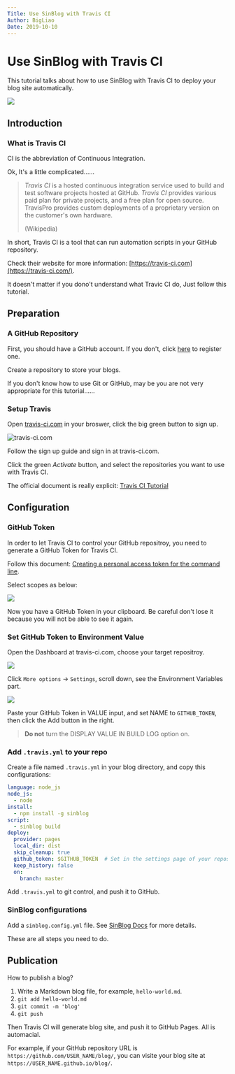```yaml
---
Title: Use SinBlog with Travis CI
Author: BigLiao
Date: 2019-10-10
---
```


# Use SinBlog with Travis CI

This tutorial talks about how to use SinBlog with Travis CI to deploy your blog site automatically.

![](/Users/liao/Downloads/Featured4.png)

## Introduction

### What is Travis CI

CI is the abbreviation of Continuous Integration.

Ok, It's a little complicated......

> *Travis CI* is a hosted continuous integration service used to build and test software projects hosted at GitHub. *Travis CI* provides various paid plan for private projects, and a free plan for open source. TravisPro provides custom deployments of a proprietary version on the customer's own hardware.
>
> (Wikipedia)

In short, Travis CI is a tool that can run automation scripts in your GitHub repository.

Check their website for more information: [https://travis-ci.com](https://travis-ci.com/). 

It doesn't matter if you dono't understand what Travic CI do,  Just follow this tutorial.

## Preparation

### A GitHub Repository

First, you should have a GitHub account. If you don't, click [here](https://help.github.com/en/articles/signing-up-for-a-new-github-account) to register one.

Create a repository to store your blogs.

If you don't know how to use Git or GitHub, may be you are not very appropriate for this tutorial......

### Setup Travis

Open  [travis-ci.com](https://travis-ci.com/) in your broswer, click the big green button to sign up.

![travis-ci.com](/Users/liao/Desktop/截屏2019-10-1921.21.57.png)

Follow the sign up guide and sign in at travis-ci.com.

Click the green *Activate* button, and select the repositories you want to use with Travis CI.

The official document is really explicit: [Travis CI Tutorial](https://docs.travis-ci.com/user/tutorial/?utm_source=help-page&utm_medium=travisweb)

## Configuration

### GitHub Token

In order to let Travis CI to control your GitHub repositroy, you need to generate a GitHub Token for Travis CI.

Follow this document: [Creating a personal access token for the command line](https://help.github.com/en/articles/creating-a-personal-access-token-for-the-command-line).

Select scopes as below:

![](/Users/liao/Desktop/截屏2019-10-1921.56.52.png)

Now you have a GitHub Token in your clipboard. Be careful don't lose it because you will not be able to see it again.

### Set GitHub Token to Environment Value

Open the Dashboard at travis-ci.com, choose your target repositroy.

![](/Users/liao/Desktop/截屏2019-10-1921.43.22.png) 

Click `More options` -> `Settings`, scroll down, see the Environment Variables part.

![](/Users/liao/Desktop/截屏2019-10-1922.00.32.png)

Paste your GitHub Token in VALUE input, and set NAME to `GITHUB_TOKEN`, then click the Add button in the right.

> **Do not**  turn the DISPLAY VALUE IN BUILD LOG option on. 

### Add `.travis.yml` to your repo

Create a file named `.travis.yml` in your blog directory, and copy this configurations:

```yml
language: node_js
node_js:
  - node
install:
  - npm install -g sinblog
script:
  - sinblog build
deploy:
  provider: pages
  local_dir: dist
  skip_cleanup: true
  github_token: $GITHUB_TOKEN  # Set in the settings page of your repository, as a secure variable
  keep_history: false
  on:
    branch: master

```

Add `.travis.yml` to git control, and push it to GitHub.

### SinBlog configurations 

Add a `sinblog.config.yml` file. See [SinBlog Docs](#) for more details.

These are all steps you need to do.

## Publication

How to publish a blog?

1. Write a Markdown blog file, for example, `hello-world.md`.
2. `git add hello-world.md`
3. `git commit -m 'blog'`
4. `git push`

Then Travis CI will generate blog site, and push it to GitHub Pages. All is automacial.

For example, if your GitHub repository URL is  `https://github.com/USER_NAME/blog/`, you can visite your blog site at `https://USER_NAME.github.io/blog/`.